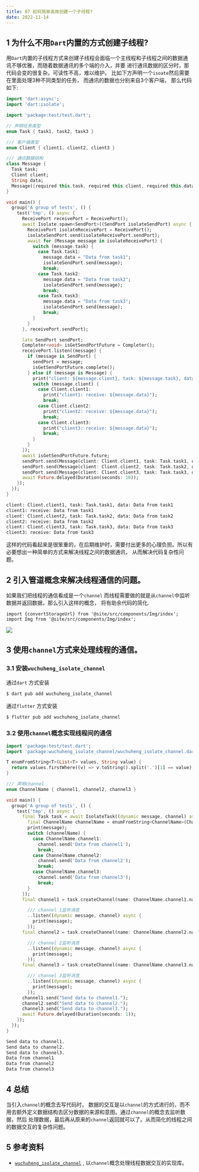 ```yaml
---
title: 07 如何简单高效创建一个子线程?
date: 2022-11-14
---
```


## 1 为什么不用`Dart`内置的方式创建子线程?  
用`Dart`内置的子线程方式来创建子线程会面临一个主线程和子线程之间的数据通讯不够优雅，而随着数据通讯的多个端的介入，并要
进行通讯数据的区分时，那代码会变的很复杂。可读性不高，难以维护。 比如下方声明一个`isoate`然后需要在里面处理3种不同类型的任务，
而通讯的数据也分别来自3个客户端， 那么代码如下:   

``` dart  title="示例代码"
import 'dart:async';
import 'dart:isolate';

import 'package:test/test.dart';

// 声明任务类型
enum Task { task1, task2, task3 }

/// 客户端类型
enum Client { client1, client2, client3 }

/// 通讯数据结构
class Message {
  Task task;
  Client client;
  String data;
  Message({required this.task, required this.client, required this.data});
}

void main() {
  group('A group of tests', () {
    test('tmp', () async {
      ReceivePort receivePort = ReceivePort();
      await Isolate.spawn<SendPort>((SendPort isolateSendPort) async {
        ReceivePort isolateReceivePort = ReceivePort();
        isolateSendPort.send(isolateReceivePort.sendPort);
        await for (Message message in isolateReceivePort) {
          switch (message.task) {
            case Task.task1:
              message.data = "Data from task1";
              isolateSendPort.send(message);
              break;
            case Task.task2:
              message.data = "Data from task2";
              isolateSendPort.send(message);
              break;
            case Task.task3:
              message.data = "Data from task3";
              isolateSendPort.send(message);
              break;
          }
        }
      }, receivePort.sendPort);

      late SendPort sendPort;
      Completer<void> isGetSendPortFuture = Completer();
      receivePort.listen((message) {
        if (message is SendPort) {
          sendPort = message;
          isGetSendPortFuture.complete();
        } else if (message is Message) {
          print("client: ${message.client}, task: ${message.task}, data: ${message.data}");
          switch (message.client) {
            case Client.client1:
              print("client1: receive: ${message.data}");
              break;
            case Client.client2:
              print("client2: receive: ${message.data}");
              break;
            case Client.client3:
              print("client3: receive: ${message.data}");
              break;
          }
        }
      });
      await isGetSendPortFuture.future;
      sendPort.send(Message(client: Client.client1, task: Task.task1, data: "data from client1"));
      sendPort.send(Message(client: Client.client2, task: Task.task2, data: "data from client2"));
      sendPort.send(Message(client: Client.client3, task: Task.task3, data: "data from client3"));
      await Future.delayed(Duration(seconds: 10));
    });
  });
}
```


``` bash title="打印输出"
client: Client.client1, task: Task.task1, data: Data from task1
client1: receive: Data from task1
client: Client.client2, task: Task.task2, data: Data from task2
client2: receive: Data from task2
client: Client.client3, task: Task.task3, data: Data from task3
client3: receive: Data from task3
```
这样的代码看起来是很笨重的，在后期维护时，需要付出更多的心理负担。所以有必要想出一种简单的方式来解决线程之间的数据通讯，
从而解决代码复杂性问题。

## 2 引入管道概念来解决线程通信的问题。
如果我们把线程的通信看成是一个`channel` 而线程需要做的就是从`channel`中监听数据并返回数据，那么引入这样的概念，
将有助余代码的简化.

```mdx-code-block
import {convertStorageUrl} from '@site/src/components/Img/index';
import Img from '@site/src/components/Img/index';
```

<Img src='storage:///images/flutter-isolate-channel-contect.png' />

## 3 使用`channel`方式来处理线程的通信。
### 3.1 安装`wuchuheng_isolate_channel`
通过`dart` 方式安装
``` bash
$ dart pub add wuchuheng_isolate_channel 
```
通过`flutter` 方式安装
``` bash
$ flutter pub add wuchuheng_isolate_channel 
```
### 3.2 使用`channel`概念实现线程间的通信
```  dart
import 'package:test/test.dart';
import 'package:wuchuheng_isolate_channel/wuchuheng_isolate_channel.dart';

T enumFromString<T>(List<T> values, String value) {
  return values.firstWhere((v) => v.toString().split('.')[1] == value);
}

/// 声明channel
enum ChannelName { channel1, channel2, channel3 }

void main() {
  group('A group of tests', () {
    test('tmp', () async {
      final Task task = await IsolateTask((dynamic message, channel) async {
        final ChannelName channelName = enumFromString<ChannelName>(ChannelName.values, channel.name);
        print(message);
        switch (channelName) {
          case ChannelName.channel1:
            channel.send('Data from channel1');
            break;
          case ChannelName.channel2:
            channel.send('Data from channel2');
            break;
          case ChannelName.channel3:
            channel.send('Data from channel3');
            break;
        }
      });
      final channel1 = task.createChannel(name: ChannelName.channel1.name)

        /// channel 1监听消息
        ..listen((dynamic message, channel) async {
          print(message);
        });
      final channel2 = task.createChannel(name: ChannelName.channel2.name)

        /// channel 2监听消息
        ..listen((dynamic message, channel) async {
          print(message);
        });
      final channel3 = task.createChannel(name: ChannelName.channel3.name)

        /// channel 3监听消息
        ..listen((dynamic message, channel) async {
          print(message);
        });
      channel1.send("Send data to channel1.");
      channel2.send("Send data to channel2.");
      channel3.send("Send data to channel3.");
      await Future.delayed(Duration(seconds: 1));
    });
  });
}
```

``` bash  title="打印输出"
Send data to channel1.
Send data to channel2.
Send data to channel3.
Data from channel1
Data from channel2
Data from channel3
```

## 4 总结
当引入`channel`的概念去写代码时， 数据的交互是以`channel`的方式进行的，而不用去额外定义数据结构去区分数据的来源和意图。通过`channel`的概念去监听数据，然后
处理数据，最后再从原来的`channel`返回就可以了。从而简化的线程之间的数据交互的复杂性问题。

## 5 参考资料

* [`wuchuheng_isolate_channel`](https://pub.dev/packages/wuchuheng_isolate_channel) , 以`channel`概念处理线程数据交互的实现库。
